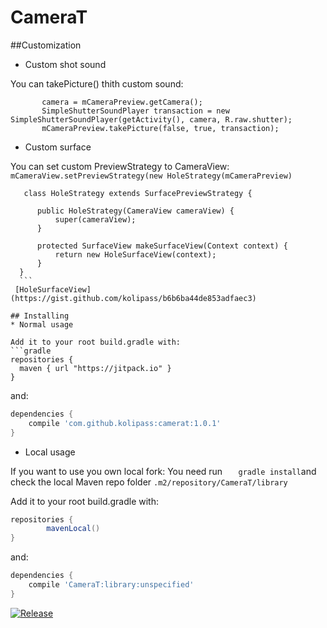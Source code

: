 # CameraT
##Customization
 * Custom shot sound
 
 You can takePicture() thith custom sound:  
 ```
        camera = mCameraPreview.getCamera();
        SimpleShutterSoundPlayer transaction = new SimpleShutterSoundPlayer(getActivity(), camera, R.raw.shutter);
        mCameraPreview.takePicture(false, true, transaction);
```
 * Custom surface
 
 You can set custom PreviewStrategy to CameraView:  ```mCameraView.setPreviewStrategy(new HoleStrategy(mCameraPreview)```
 
  ```
     class HoleStrategy extends SurfacePreviewStrategy {

        public HoleStrategy(CameraView cameraView) {
            super(cameraView);
        }

        protected SurfaceView makeSurfaceView(Context context) {
            return new HoleSurfaceView(context);
        }
    }
    ```
   [HoleSurfaceView](https://gist.github.com/kolipass/b6b6ba44de853adfaec3)
    
## Installing
 * Normal usage
 
Add it to your root build.gradle with:
```gradle
repositories {
    maven { url "https://jitpack.io" }
}
```
and:

```gradle
dependencies {
    compile 'com.github.kolipass:camerat:1.0.1'
}
```

 * Local usage
 
If you want to use you own local fork:
You need run ```    gradle install ```and check the local Maven repo folder ```.m2/repository/CameraT/library```

Add it to your root build.gradle with:
```gradle
repositories {
        mavenLocal()
}
```
and:

```gradle
dependencies {
    compile 'CameraT:library:unspecified'
} 
```
[![Release](https://img.shields.io/github/tag/kolipass/CameraT.svg?label=maven)](https://jitpack.io/#kolipass/CameraT)
